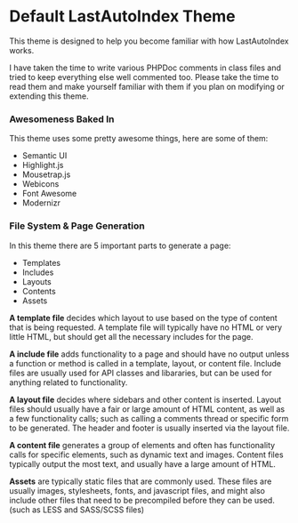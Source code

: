 # Default LastAutoIndex Theme
This theme is designed to help you become familiar with how LastAutoIndex works.

I have taken the time to write various PHPDoc comments in class files and tried
to keep everything else well commented too. Please take the time to read them
and make yourself familiar with them if you plan on modifying or extending this
theme.

### Awesomeness Baked In
This theme uses some pretty awesome things, here are some of them:

- Semantic UI
- Highlight.js
- Mousetrap.js
- Webicons
- Font Awesome
- Modernizr

### File System &amp; Page Generation
In this theme there are 5 important parts to generate a page:

- Templates
- Includes
- Layouts
- Contents
- Assets

**A template file** decides which layout to use based on the type of content
that is being requested. A template file will typically have no HTML or very
little HTML, but should get all the necessary includes for the page.

**A include file** adds functionality to a page and should have no output unless
a function or method is called in a template, layout, or content file. Include
files are usually used for API classes and libararies, but can be used for
anything related to functionality.

**A layout file** decides where sidebars and other content is inserted. Layout
files should usually have a fair or large amount of HTML content, as well as a
few functionality calls; such as calling a comments thread or specific form to
be generated. The header and footer is usually inserted via the layout file.

**A content file** generates a group of elements and often has functionality
calls for specific elements, such as dynamic text and images. Content files
typically output the most text, and usually have a large amount of HTML.

**Assets** are typically static files that are commonly used. These files are
usually images, stylesheets, fonts, and javascript files, and might also
include other files that need to be precompiled before they can be used. (such
as LESS and SASS/SCSS files)
